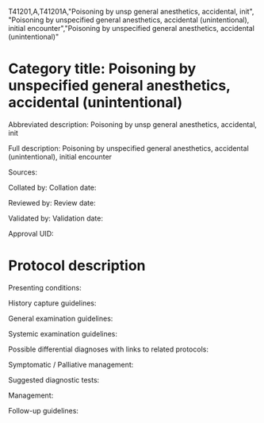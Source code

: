 T41201,A,T41201A,"Poisoning by unsp general anesthetics, accidental, init", "Poisoning by unspecified general anesthetics, accidental (unintentional), initial encounter","Poisoning by unspecified general anesthetics, accidental (unintentional)"
# Category title: Poisoning by unspecified general anesthetics, accidental (unintentional)

Abbreviated description: Poisoning by unsp general anesthetics, accidental, init

Full description: Poisoning by unspecified general anesthetics, accidental (unintentional), initial encounter

Sources:

Collated by:
Collation date:

Reviewed by:
Review date:

Validated by:
Validation date:

Approval UID:

# Protocol description

Presenting conditions:

History capture guidelines:

General examination guidelines:

Systemic examination guidelines:

Possible differential diagnoses with links to related protocols:

Symptomatic / Palliative management:

Suggested diagnostic tests:

Management:

Follow-up guidelines:
